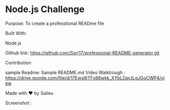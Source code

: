 # Node.js Challenge
Purpose:
To create a professtional READme file 

Built With:

Node.js


Github link:
https://github.com/Ssrr17/professional-README-generator.git

Contribution

sample Readme: Sample README.md
Video Walktrough : https://drive.google.com/file/d/17Ewsl6TFx86wkk_XYbLDqrJLgJGoCWP4/view

Made with ❤️ by Salieu 

Screenshot :